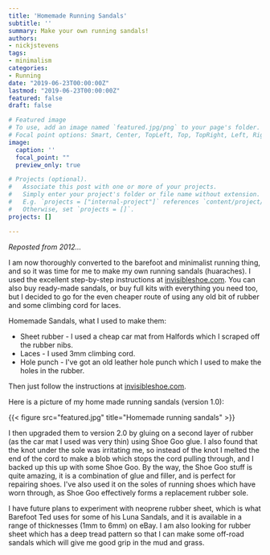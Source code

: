 ```yaml
---
title: 'Homemade Running Sandals'
subtitle: ''
summary: Make your own running sandals!
authors:
- nickjstevens
tags:
- minimalism
categories:
- Running
date: "2019-06-23T00:00:00Z"
lastmod: "2019-06-23T00:00:00Z"
featured: false
draft: false

# Featured image
# To use, add an image named `featured.jpg/png` to your page's folder.
# Focal point options: Smart, Center, TopLeft, Top, TopRight, Left, Right, BottomLeft, Bottom, BottomRight
image:
  caption: ''
  focal_point: ""
  preview_only: true

# Projects (optional).
#   Associate this post with one or more of your projects.
#   Simply enter your project's folder or file name without extension.
#   E.g. `projects = ["internal-project"]` references `content/project/deep-learning/index.md`.
#   Otherwise, set `projects = []`.
projects: []

---
```


*Reposted from 2012...*

I am now thoroughly converted to the barefoot and minimalist running thing, and so it was time for me to make my own running sandals (huaraches). I used the excellent step-by-step instructions at [invisibleshoe.com](http://www.invisibleshoe.com/how-to-make-huaraches/). You can also buy ready-made sandals, or buy full kits with everything you need too, but I decided to go for the even cheaper route of using any old bit of rubber and some climbing cord for laces.

Homemade Sandals, what I used to make them:

- Sheet rubber - I used a cheap car mat from Halfords which I scraped off the rubber nibs.
- Laces - I used 3mm climbing cord.
- Hole punch - I've got an old leather hole punch which I used to make the holes in the rubber.

Then just follow the instructions at [invisibleshoe.com](http://www.invisibleshoe.com/how-to-make-huaraches/).

Here is a picture of my home made running sandals (version 1.0):

{{< figure src="featured.jpg" title="Homemade running sandals" >}}

I then upgraded them to version 2.0 by gluing on a second layer of rubber (as the car mat I used was very thin) using Shoe Goo glue. I also found that the knot under the sole was irritating me, so instead of the knot I melted the end of the cord to make a blob which stops the cord pulling through, and I backed up this up with some Shoe Goo. By the way, the Shoe Goo stuff is quite amazing, it is a combination of glue and filler, and is perfect for repairing shoes. I've also used it on the soles of running shoes which have worn through, as Shoe Goo effectively forms a replacement rubber sole.

I have future plans to experiment with neoprene rubber sheet, which is what Barefoot Ted uses for some of his Luna Sandals, and it is available in a range of thicknesses (1mm to 6mm) on eBay. I am also looking for rubber sheet which has a deep tread pattern so that I can make some off-road sandals which will give me good grip in the mud and grass.